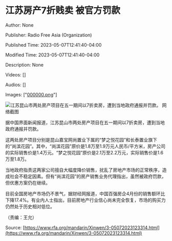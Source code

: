 # 江苏房产7折贱卖 被官方罚款

Author: None

Publisher: Radio Free Asia (Organization)

Published Time: 2023-05-07T12:41:40-04:00

Modified Time: 2023-05-07T12:41:40-04:00

Description: None

Videos: []

Audios: []

Images: ["[000000.png](000000.png)"]

<!--METADATA-->

![](../Images/2023-05-07T12-41-40-04-00/000000.png)江苏昆山市两处房产项目在五一期间以7折卖房，遭到当地政府通报并罚款。 [](https://www.rfa.org/mandarin/Xinwen/3-05072023123314.html/@@images/image)网络截图

据中国界面新闻报道，江苏昆山市两处房产项目在五一期间以7折卖房，遭到当地政府通报并罚款。

这两处房产项目分别是昆山嘉宝网尚置业下属的“梦之悦花园”和长泰置业旗下的“尚滨花园”。其中，“尚滨花园”原价是1.8万至1.9万元人民币/平方米，房产公司的实际销售价是1.4万元。“梦之悦花园”原价是2.1万至2.2万元，实际销售价是1.6万至1.8万。

当地政府指责这两家公司擅自大幅度降价销售，扰乱了房地产市场的正常秩序，造成社会不稳定因素。但有“尚滨花园”的房产销售业务代理指出，虽然被政府罚款，但优惠方案仍在继续。

目前全国房地产市场仍不景气，据财经网报道，中国百强房企4月份的销售额环比下降17.4%。有业内人士指出，目前房地产行业信心尚未完全恢复，市场的购买力仍然处于历史相对低位。

（责编：王允）

Source: [https://www.rfa.org/mandarin/Xinwen/3-05072023123314.html](https://www.rfa.org/mandarin/Xinwen/3-05072023123314.html)